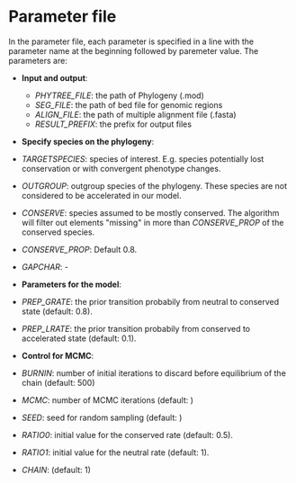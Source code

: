 # Parameter file
In the parameter file, each parameter is specified in a line with the parameter name at the beginning followed by paremeter value. The parameters are: 
* **Input and output**: 
  * *PHYTREE_FILE*: the path of Phylogeny (.mod)  
  * *SEG_FILE*: the path of bed file for genomic regions
  * *ALIGN_FILE*: the path of multiple alignment file (.fasta)
  * *RESULT_PREFIX*: the prefix for output files
 
* **Specify species on the phylogeny**:
 * *TARGETSPECIES*: species of interest. E.g. species potentially lost conservation or with convergent phenotype changes.
 * *OUTGROUP*: outgroup species of the phylogeny. These species are not considered to be accelerated in our model. 
 * *CONSERVE*: species assumed to be mostly conserved. The algorithm will filter out elements "missing" in more than  *CONSERVE_PROP* of the conserved species. 
 * *CONSERVE_PROP*: Default 0.8.
 * *GAPCHAR*: - 

* **Parameters for the model**:
 * *PREP_GRATE*: the prior transition probabily from neutral to conserved state (default: 0.8).
 * *PREP_LRATE*: the prior transition probabily from conserved to accelerated state (default: 0.1).

* **Control for MCMC**: 
* *BURNIN*: number of initial iterations to discard before equilibrium of the chain (default: 500)
* *MCMC*: number of MCMC iterations (default: )
* *SEED*: seed for random sampling (default: )
* *RATIO0*: initial value for the conserved rate (default: 0.5). 
* *RATIO1*: initial value for the neutral rate (default: 1). 
* *CHAIN*: (default: 1)

